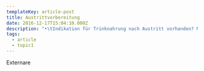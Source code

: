 ```yaml
---
templateKey: article-post
title: Austrittvorbereitung
date: 2016-12-17T15:04:10.000Z
description: "•\tIndikation für Trinknahrung nach Austritt vorhanden? Mit Pat. das besprechen -> Unterschrift bekommen, bei Bichsel Lab KoGu faxen\n•\tHat hier der Pat. O2 vorwiegend benötigt? Braucht auch für z.H.?\n•\tDg. Liste b.B. anpassen:\n\tHauptdiagnose (HD) Cerebrovaskulärer Insult am …\n\tKlinik initial:…\n\tResiduen bei Austritt Rehabilitation Belp:… / keine sensomotorischen Ausfälle \n\tCT/MRI\n\tStroke work-up\n\tAetiologie: a.e. kardio-embolisch bei neu diagnostiziertem Vorhofflimmern\n\tTherapeutisch: Soforttherapie: Konservativ/ Thrombolyse, Umstellung der Thrombozytenaggregation von Aspirin auf Plavix/ Doppelte Antiaggregationstherapie \n\tcvRF:…\n\tHD Knie-TEP Implantation immer den Bewegungsumfang bei Austritt erwähnen: z.B. F/E aktiv 90/0/5°, passiv 95/0/0°)\n•\tMedi Liste bereinigen (Reserven noch nötig für z.H.?)\n•\tProcedere für Austrittsbericht:\n-\t(Fraktur, OP): Nachkontrolle?, Analgetika noch nötig?\n-\tFortführung d. Vitaminensubstitution falls Beginn während Reha\n-\tLaborchemische/ BD/ BZ Kontrollen bei HA nötig (wann?)\n-\tOsteoporose: vit. D, Ca, Biphosphonat\n-\tEmpfehl. Bzgl. Ernährung\n-\tPolypharmazie\n-\tMCI/ Demenz/ Delir\n-\tVaria: Lungenliga (O2), Kompressionstrümpfe, sonstige Kontrollen\n"
tags:
  - article
  - topic1
---
```

Externare
